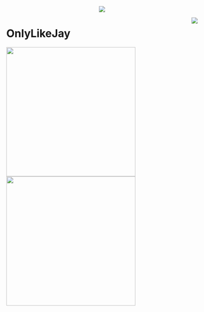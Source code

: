 <a href="https://github.com/zhangshichuan">

  <p align="center">
    <img src="https://github-profile-trophy.vercel.app/?username=zhangshichuan&column=7&theme=onedark"/>
  </p>

</a>

<a href="#">
  <img align="right" src="https://metrics.lecoq.io/zhangshichuan?template=terminal" />
</a>

# OnlyLikeJay

<img width="340px" src="https://github-readme-stats.vercel.app/api?username=zhangshichuan&theme=vue-dark&count_private=true&show_icons=true">
<img width="340px" src="https://github-readme-stats.vercel.app/api/top-langs/?username=zhangshichuan&theme=vue-dark&layout=compact">
